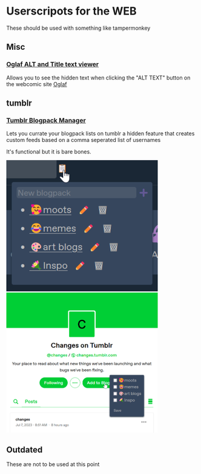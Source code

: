 # Userscripots for the WEB
These should be used with something like tampermonkey


## Misc
### [Oglaf ALT and Title text viewer](https://raw.githubusercontent.com/Reibies/WEB_Userscripts/master/MISC/Oglaf%20ALT.js)
Allows you to see the hidden text when clicking the "ALT TEXT" button on the webcomic site [Oglaf](https://www.oglaf.com/)

## tumblr
### [Tumblr Blogpack Manager](https://raw.githubusercontent.com/Reibies/WEB_Userscripts/master/tumblr/tumblr%20category%20revison.js)
Lets you currate your blogpack lists on tumblr a hidden feature that creates custom feeds based on a comma seperated list of usernames

It's functional but it is bare bones.

<img src="https://github.com/Reibies/WEB_Userscripts/blob/master/tumblr/firefox_RIUA4Zv8Yn.png" width="400">
<img src="https://raw.githubusercontent.com/Reibies/WEB_Userscripts/master/tumblr/firefox_npczlAcVTd.png" width="400">

## Outdated
These are not to be used at this point
